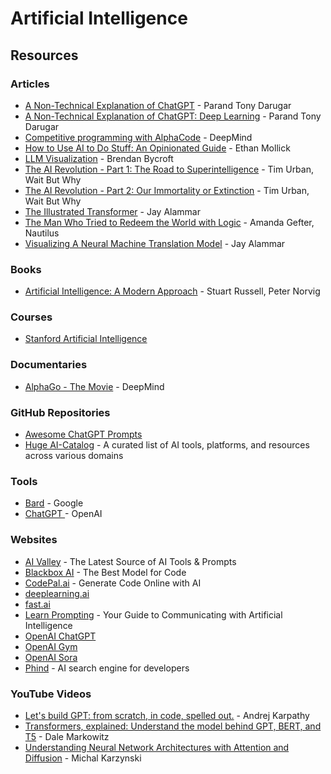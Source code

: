 # Artificial Intelligence

## Resources

### Articles

* [A Non-Technical Explanation of ChatGPT](https://www.parand.com/a-non-technical-explanation-of-chatgpt.html) - Parand Tony Darugar
* [A Non-Technical Explanation of ChatGPT: Deep Learning](https://www.parand.com/a-non-technical-explanation-of-chatgpt-deep-learning.html) - Parand Tony Darugar
* [Competitive programming with AlphaCode](https://deepmind.com/blog/article/Competitive-programming-with-AlphaCode) - DeepMind
* [How to Use AI to Do Stuff: An Opinionated Guide](https://www.oneusefulthing.org/p/how-to-use-ai-to-do-stuff-an-opinionated) - Ethan Mollick
* [LLM Visualization](https://bbycroft.net/llm) - Brendan Bycroft
* [The AI Revolution - Part 1: The Road to Superintelligence](https://waitbutwhy.com/2015/01/artificial-intelligence-revolution-1.html) - Tim Urban, Wait But Why
* [The AI Revolution - Part 2: Our Immortality or Extinction](https://waitbutwhy.com/2015/01/artificial-intelligence-revolution-2.html) - Tim Urban, Wait But Why
* [The Illustrated Transformer](https://jalammar.github.io/illustrated-transformer/) - Jay Alammar
* [The Man Who Tried to Redeem the World with Logic](https://nautil.us/the-man-who-tried-to-redeem-the-world-with-logic-235253/) - Amanda Gefter, Nautilus
* [Visualizing A Neural Machine Translation Model](https://jalammar.github.io/visualizing-neural-machine-translation-mechanics-of-seq2seq-models-with-attention/) - Jay Alammar

### Books

* [Artificial Intelligence: A Modern Approach](https://www.wikiwand.com/en/Artificial\_Intelligence:\_A\_Modern\_Approach) - Stuart Russell, Peter Norvig

### Courses

* [Stanford Artificial Intelligence](https://ai.stanford.edu/courses/)

### Documentaries

* [AlphaGo - The Movie](https://www.youtube.com/watch?v=WXuK6gekU1Y) - DeepMind

### GitHub Repositories

* [Awesome ChatGPT Prompts](https://github.com/f/awesome-chatgpt-prompts)
* [Huge AI-Catalog](https://github.com/mehmetkahya0/AI-Catalog) - A curated list of AI tools, platforms, and resources across various domains

### Tools

* [Bard](https://bard.google.com/) - Google
* [ChatGPT ](https://chat.openai.com/)- OpenAI

### Websites

* [AI Valley](https://aivalley.ai/) - The Latest Source of AI Tools & Prompts
* [Blackbox AI](https://www.blackbox.ai/) - The Best Model for Code
* [CodePal.ai](https://codepal.ai/) - Generate Code Online with AI
* [deeplearning.ai](https://www.deeplearning.ai/)
* [fast.ai](https://www.fast.ai/)
* [Learn Prompting](https://learnprompting.org/) - Your Guide to Communicating with Artificial Intelligence
* [OpenAI ChatGPT](https://chat.openai.com/auth/login)
* [OpenAI Gym](https://gym.openai.com/)
* [OpenAI Sora](https://openai.com/sora)
* [Phind](https://www.phind.com/) - AI search engine for developers

### YouTube Videos

* [Let's build GPT: from scratch, in code, spelled out.](https://www.youtube.com/watch?v=kCc8FmEb1nY) - Andrej Karpathy
* [Transformers, explained: Understand the model behind GPT, BERT, and T5](https://www.youtube.com/watch?v=SZorAJ4I-sA) - Dale Markowitz
* [Understanding Neural Network Architectures with Attention and Diffusion](https://www.youtube.com/watch?v=Clh0nJRMvNs) - Michal Karzynski
